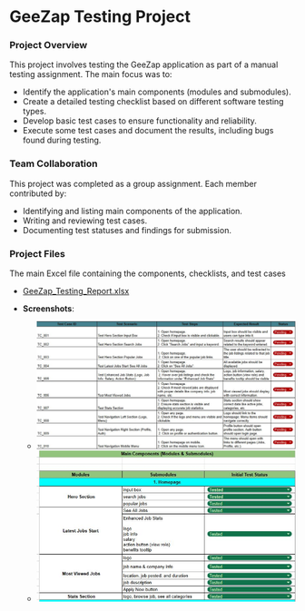 # GeeZap Testing Project

### **Project Overview**

This project involves testing the GeeZap application as part of a manual testing assignment. The main focus was to:
- Identify the application's main components (modules and submodules).
- Create a detailed testing checklist based on different software testing types.
- Develop basic test cases to ensure functionality and reliability.
- Execute some test cases and document the results, including bugs found during testing.

### **Team Collaboration**
This project was completed as a group assignment. Each member contributed by:
- Identifying and listing main components of the application.
- Writing and reviewing test cases.
- Documenting test statuses and findings for submission.

### **Project Files**

The main Excel file containing the components, checklists, and test cases

- [GeeZap_Testing_Report.xlsx](https://github.com/sajjadrahman56/SQA/blob/main/0001-GeeZap-Testing-With-Test-Case/Testing%20Geezap%20With%20Test%20Cases.xlsx)

- **Screenshots**:
  - ![page1](https://github.com/sajjadrahman56/SQA/blob/main/0001-GeeZap-Testing-With-Test-Case/page1.JPG)
  - ![Screenshot 2](https://github.com/sajjadrahman56/SQA/blob/main/0001-GeeZap-Testing-With-Test-Case/page2.JPG)

